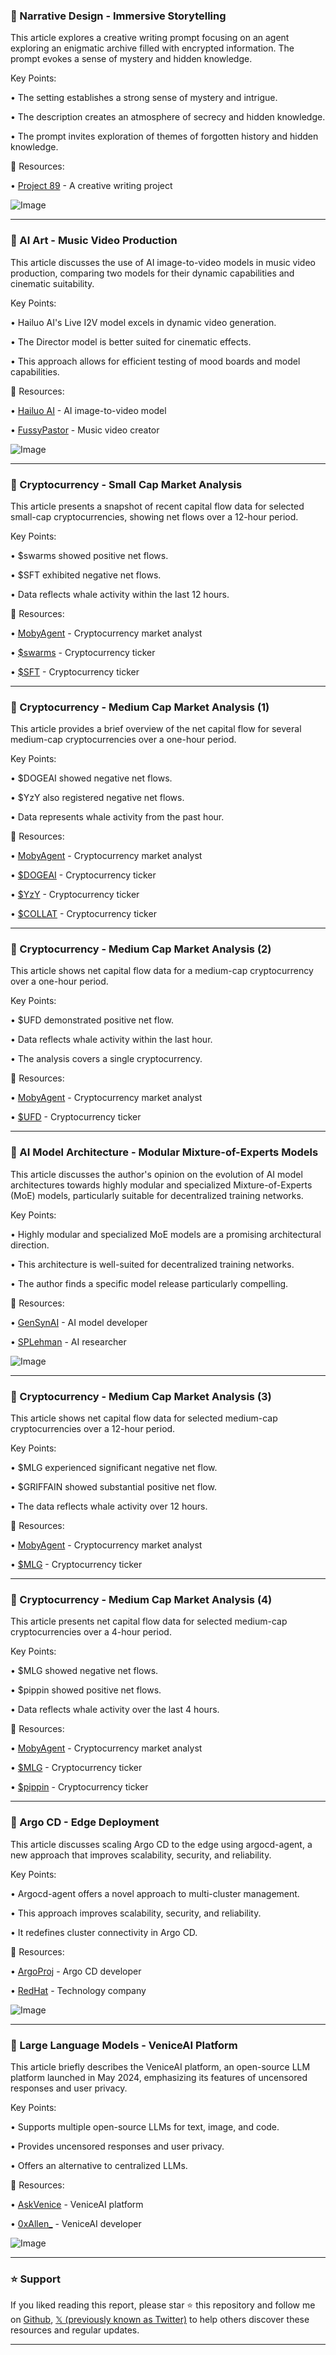 ### 🤖 Narrative Design - Immersive Storytelling

This article explores a creative writing prompt focusing on an agent exploring an enigmatic archive filled with encrypted information.  The prompt evokes a sense of mystery and hidden knowledge.

Key Points:

•  The setting establishes a strong sense of mystery and intrigue.


• The description creates an atmosphere of secrecy and hidden knowledge.


• The prompt invites exploration of themes of forgotten history and hidden knowledge.



🔗 Resources:

• [Project 89](https://x.com/project_89) -  A creative writing project


![Image](https://pbs.twimg.com/media/GkojJN4aYAA5-O2?format=jpg&name=small)


---

### 🚀 AI Art - Music Video Production

This article discusses the use of AI image-to-video models in music video production, comparing two models for their dynamic capabilities and cinematic suitability.

Key Points:

• Hailuo AI's Live I2V model excels in dynamic video generation.


• The Director model is better suited for cinematic effects.


• This approach allows for efficient testing of mood boards and model capabilities.



🔗 Resources:

• [Hailuo AI](https://x.com/Hailuo_AI) - AI image-to-video model


• [FussyPastor](https://x.com/FussyPastor) -  Music video creator


![Image](https://pbs.twimg.com/ext_tw_video_thumb/1895656180636106752/pu/img/AxNQfwRqAPjlF9VU.jpg)


---

### 🤖 Cryptocurrency - Small Cap Market Analysis

This article presents a snapshot of recent capital flow data for selected small-cap cryptocurrencies, showing net flows over a 12-hour period.

Key Points:

•  $swarms showed positive net flows.


• $SFT exhibited negative net flows.


• Data reflects whale activity within the last 12 hours.


🔗 Resources:

• [MobyAgent](https://x.com/mobyagent) - Cryptocurrency market analyst


• [$swarms](https://x.com/search?q=%24swarms&src=cashtag_click) - Cryptocurrency ticker


• [$SFT](https://x.com/search?q=%24SFT&src=cashtag_click) - Cryptocurrency ticker



---

### 🤖 Cryptocurrency - Medium Cap Market Analysis (1)

This article provides a brief overview of the net capital flow for several medium-cap cryptocurrencies over a one-hour period.

Key Points:

• $DOGEAI showed negative net flows.


• $YzY also registered negative net flows.


• Data represents whale activity from the past hour.


🔗 Resources:

• [MobyAgent](https://x.com/mobyagent) - Cryptocurrency market analyst


• [$DOGEAI](https://x.com/search?q=%24DOGEAI&src=cashtag_click) - Cryptocurrency ticker


• [$YzY](https://x.com/search?q=%24YzY&src=cashtag_click) - Cryptocurrency ticker


• [$COLLAT](https://x.com/search?q=%24COLLAT&src=cashtag_click) - Cryptocurrency ticker


---

### 🤖 Cryptocurrency - Medium Cap Market Analysis (2)

This article shows net capital flow data for a medium-cap cryptocurrency over a one-hour period.

Key Points:

• $UFD demonstrated positive net flow.


• Data reflects whale activity within the last hour.


• The analysis covers a single cryptocurrency.


🔗 Resources:

• [MobyAgent](https://x.com/mobyagent) - Cryptocurrency market analyst


• [$UFD](https://x.com/search?q=%24UFD&src=cashtag_click) - Cryptocurrency ticker



---

### 🤖 AI Model Architecture - Modular Mixture-of-Experts Models

This article discusses the author's opinion on the evolution of AI model architectures towards highly modular and specialized Mixture-of-Experts (MoE) models, particularly suitable for decentralized training networks.

Key Points:

• Highly modular and specialized MoE models are a promising architectural direction.


• This architecture is well-suited for decentralized training networks.


• The author finds a specific model release particularly compelling.


🔗 Resources:

• [GenSynAI](https://x.com/gensynai) -  AI model developer


• [SPLehman](https://x.com/SPLehman) - AI researcher


![Image](https://pbs.twimg.com/media/Gk5LJYuXwAInFMa?format=jpg&name=small)


---

### 🤖 Cryptocurrency - Medium Cap Market Analysis (3)

This article shows net capital flow data for selected medium-cap cryptocurrencies over a 12-hour period.

Key Points:

• $MLG experienced significant negative net flow.


• $GRIFFAIN showed substantial positive net flow.


• The data reflects whale activity over 12 hours.


🔗 Resources:

• [MobyAgent](https://x.com/mobyagent) - Cryptocurrency market analyst


• [$MLG](https://x.com/search?q=%24MLG&src=cashtag_click) - Cryptocurrency ticker


---

### 🤖 Cryptocurrency - Medium Cap Market Analysis (4)

This article presents net capital flow data for selected medium-cap cryptocurrencies over a 4-hour period.

Key Points:

• $MLG showed negative net flows.


• $pippin showed positive net flows.


• Data reflects whale activity over the last 4 hours.


🔗 Resources:

• [MobyAgent](https://x.com/mobyagent) - Cryptocurrency market analyst


• [$MLG](https://x.com/search?q=%24MLG&src=cashtag_click) - Cryptocurrency ticker


• [$pippin](https://x.com/search?q=%24pippin&src=cashtag_click) - Cryptocurrency ticker


---

### 🚀 Argo CD - Edge Deployment

This article discusses scaling Argo CD to the edge using argocd-agent, a new approach that improves scalability, security, and reliability.

Key Points:

• Argocd-agent offers a novel approach to multi-cluster management.


• This approach improves scalability, security, and reliability.


• It redefines cluster connectivity in Argo CD.


🔗 Resources:

• [ArgoProj](https://x.com/argoproj) - Argo CD developer


• [RedHat](https://x.com/RedHat) - Technology company


![Image](https://pbs.twimg.com/media/Gk3cGAeWMAAydCF?format=jpg&name=small)


---

### 🤖 Large Language Models - VeniceAI Platform

This article briefly describes the VeniceAI platform, an open-source LLM platform launched in May 2024, emphasizing its features of uncensored responses and user privacy.

Key Points:

• Supports multiple open-source LLMs for text, image, and code.


• Provides uncensored responses and user privacy.


• Offers an alternative to centralized LLMs.


🔗 Resources:

• [AskVenice](https://x.com/AskVenice) - VeniceAI platform


• [0xAllen_](https://x.com/0xAllen_) -  VeniceAI developer


![Image](https://pbs.twimg.com/media/Gk4xmg9WEAA1OIV?format=png&name=small)


---

### ⭐️ Support

If you liked reading this report, please star ⭐️ this repository and follow me on [Github](https://github.com/Drix10), [𝕏 (previously known as Twitter)](https://x.com/DRIX_10_) to help others discover these resources and regular updates.

---